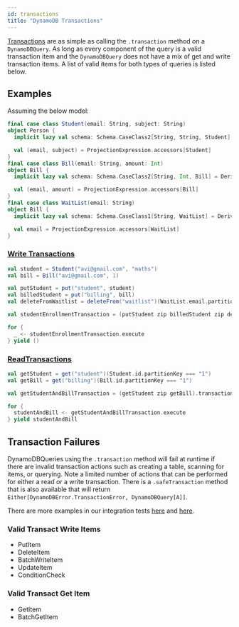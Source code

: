 ```yaml
---
id: transactions
title: "DynamoDB Transactions"
---
```


[Transactions](https://docs.aws.amazon.com/amazondynamodb/latest/developerguide/transaction-apis.html) are as simple as calling the `.transaction` method on a `DynamoDBQuery`. As long as every component of the query is a valid transaction item and the `DynamoDBQuery` does not have a mix of get and write transaction items. A list of valid items for both types of queries is listed below.

## Examples

Assuming the below model:
```scala
final case class Student(email: String, subject: String)
object Person {
  implicit lazy val schema: Schema.CaseClass2[String, String, Student] = DeriveSchema.gen[Student]

  val (email, subject) = ProjectionExpression.accessors[Student]
}
final case class Bill(email: String, amount: Int)
object Bill {
  implicit lazy val schema: Schema.CaseClass2[String, Int, Bill] = DeriveSchema.gen[Bill]

  val (email, amount) = ProjectionExpression.accessors[Bill]
}
final case class WaitList(email: String)
object Bill {
  implicit lazy val schema: Schema.CaseClass1[String, WaitList] = DeriveSchema.gen[WaitList]

  val email = ProjectionExpression.accessors[WaitList]
}
```

### [Write Transactions](https://docs.aws.amazon.com/amazondynamodb/latest/APIReference/API_TransactWriteItems.html)
```scala
val student = Student("avi@gmail.com", "maths")
val bill = Bill("avi@gmail.com", 1)

val putStudent = put("student", student)
val billedStudent = put("billing", bill)
val deleteFromWaitlist = deleteFrom("waitlist")(WaitList.email.partitionKey === student.email)

val studentEnrollmentTransaction = (putStudent zip billedStudent zip deleteFromWaitlist).transaction

for {
  _ <- studentEnrollmentTransaction.execute
} yield ()
```

### [ReadTransactions](https://docs.aws.amazon.com/amazondynamodb/latest/APIReference/API_TransactGetItems.html)

```scala
val getStudent = get("student")(Student.id.partitionKey === "1")
val getBill = get("billing")(Bill.id.partitionKey === "1")

val getStudentAndBillTransaction = (getStudent zip getBill).transaction

for {
  studentAndBill <- getStudentAndBillTransaction.execute
} yield studentAndBill
```

## Transaction Failures

DynamoDBQueries using the `.transaction` method will fail at runtime if there are invalid transaction actions such as creating a table, scanning for items, or querying. Note a limited number of actions that can be performed for either a read or a write transaction. There is a `.safeTransaction` method that is also available that will return `Either[DynamoDBError.TransactionError, DynamoDBQuery[A]]`.

There are more examples in our integration tests [here](https://github.com/zio/zio-dynamodb/blob/series/2.x/dynamodb/src/it/scala/zio/dynamodb/TypeSafeApiCrudSpec.scala) and [here](https://github.com/zio/zio-dynamodb/blob/series/2.x/dynamodb/src/it/scala/zio/dynamodb/LiveSpec.scala).

### Valid Transact Write Items

* PutItem
* DeleteItem
* BatchWriteItem
* UpdateItem
* ConditionCheck


### Valid Transact Get Item

* GetItem
* BatchGetItem
